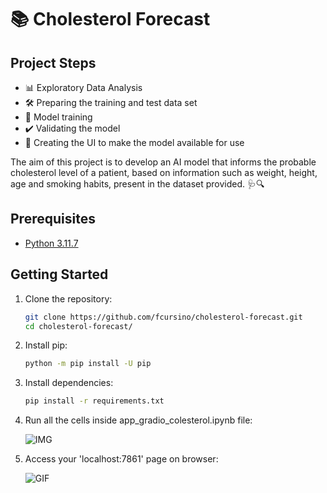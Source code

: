 # 📚 Cholesterol Forecast

## Project Steps
- 📊 Exploratory Data Analysis
- 🛠️ Preparing the training and test data set
- 🤖 Model training
- ✔️ Validating the model
- 🚀 Creating the UI to make the model available for use

The aim of this project is to develop an AI model that informs the probable cholesterol level of a patient, based on information such as weight, height, age and smoking habits, present in the dataset provided. 🩺🔍

## Prerequisites
- [Python 3.11.7](https://www.python.org/downloads/release/python-3117/)

## Getting Started

1. Clone the repository:

   ```bash
   git clone https://github.com/fcursino/cholesterol-forecast.git
   cd cholesterol-forecast/
2. Install pip:

   ```bash
   python -m pip install -U pip
3. Install dependencies:

   ```bash
   pip install -r requirements.txt
4. Run all the cells inside app_gradio_colesterol.ipynb file:

   ![IMG](https://github.com/fcursino/cholesterol-forecast/blob/main/instruction.png)
5. Access your 'localhost:7861' page on browser:
   
   ![GIF](https://github.com/fcursino/cholesterol-forecast/blob/main/test.gif)
